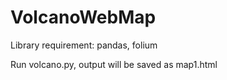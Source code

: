 # VolcanoWebMap

Library requirement: pandas, folium

Run volcano.py, output will be saved as map1.html

